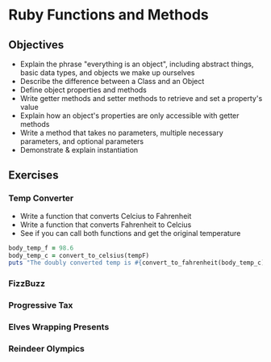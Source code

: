 # Ruby Functions and Methods

## Objectives
* Explain the phrase "everything is an object", including abstract things, basic data types, and objects we make up ourselves
* Describe the difference between a Class and an Object
* Define object properties and methods
* Write getter methods and setter methods to retrieve and set a property's value
* Explain how an object's properties are only accessible with getter methods
* Write a method that takes no parameters, multiple necessary parameters, and optional parameters
* Demonstrate & explain instantiation


## Exercises

### Temp Converter
* Write a function that converts Celcius to Fahrenheit
* Write a function that converts Fahrenheit to Celcius
* See if you can call both functions and get the original temperature

```ruby
body_temp_f = 98.6
body_temp_c = convert_to_celsius(tempF)
puts "The doubly converted temp is #{convert_to_fahrenheit(body_temp_c)}"
```

### FizzBuzz

### Progressive Tax

### Elves Wrapping Presents

### Reindeer Olympics

